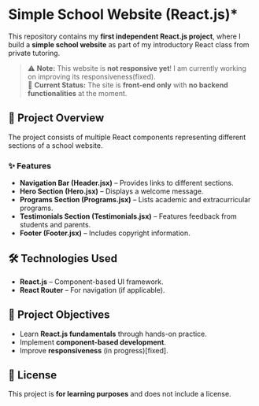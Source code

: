 # Simple School Website (React.js)*

This repository contains my **first independent React.js project**, where I build a **simple school website** as part of my introductory React class from private tutoring.  

> ⚠️ **Note:** This website is **not responsive yet**! I am currently working on improving its responsiveness(fixed).  
> 🚀 **Current Status:** The site is **front-end only** with **no backend functionalities** at the moment.  

## 🏫 Project Overview

The project consists of multiple React components representing different sections of a school website.

### ✨ Features

- **Navigation Bar (Header.jsx)** – Provides links to different sections.  
- **Hero Section (Hero.jsx)** – Displays a welcome message.  
- **Programs Section (Programs.jsx)** – Lists academic and extracurricular programs.  
- **Testimonials Section (Testimonials.jsx)** – Features feedback from students and parents.  
- **Footer (Footer.jsx)** – Includes copyright information.  

## 🛠️ Technologies Used

- **React.js** – Component-based UI framework.  
- **React Router** – For navigation (if applicable).  

## 📌 Project Objectives

- Learn **React.js fundamentals** through hands-on practice.  
- Implement **component-based development**.  
- Improve **responsiveness** (in progress)[fixed].  

## 📜 License

This project is **for learning purposes** and does not include a license.
